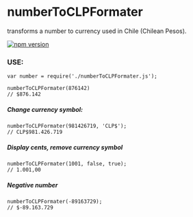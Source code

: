 # numberToCLPFormater
transforms a number to currency used in Chile (Chilean Pesos).

[![npm version](https://badge.fury.io/js/numbertoclpformater.svg)](https://badge.fury.io/js/numbertoclpformater)

### USE: 

```
var number = require('./numberToCLPFormater.js');

numberToCLPFormater(876142) 
// $876.142
```

##### Change currency symbol:

```
numberToCLPFormater(981426719, 'CLP$');
// CLP$981.426.719
```

##### Display cents, remove currency symbol

```
numberToCLPFormater(1001, false, true);
// 1.001,00
```

##### Negative number

```
numberToCLPFormater(-89163729);
// $-89.163.729
```
